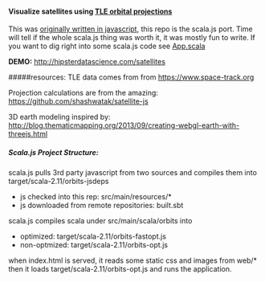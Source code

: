 #### Visualize satellites using [TLE orbital projections](https://en.wikipedia.org/wiki/Two-line_element_set)

This was [originally written in javascript](https://github.com/Chandler/orbits), this repo is the scala.js port. Time will tell if the whole scala.js thing was worth it, it was mostly fun to write. If you want to dig right into some scala.js code see [App.scala](https://github.com/Chandler/orbits-scala/blob/master/src%2Fmain%2Fscala%2Forbits%2FApp.scala)

**DEMO:** http://hipsterdatascience.com/satellites

#####resources:
TLE data comes from from https://www.space-track.org

Projection calculations are from the amazing: https://github.com/shashwatak/satellite-js

3D earth modeling inspired by: http://blog.thematicmapping.org/2013/09/creating-webgl-earth-with-threejs.html

##### Scala.js Project Structure:
scala.js pulls 3rd party javascript from two sources and compiles them into target/scala-2.11/orbits-jsdeps
* js checked into this rep: src/main/resources/*
* js downloaded from remote repositories: built.sbt

scala.js compiles scala under src/main/scala/orbits into
* optimized: target/scala-2.11/orbits-fastopt.js
* non-optmized: target/scala-2.11/orbits-opt.js

when index.html is served, it reads some static css and images from web/*
then it loads target/scala-2.11/orbits-opt.js and runs the application.

